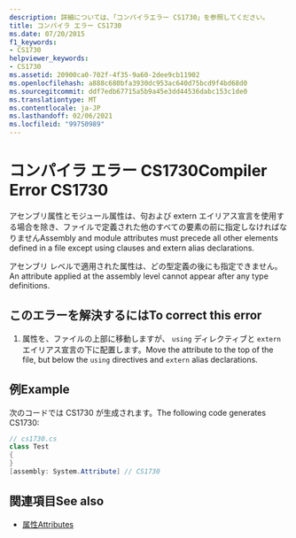 ```yaml
---
description: 詳細については、「コンパイラエラー CS1730」を参照してください。
title: コンパイラ エラー CS1730
ms.date: 07/20/2015
f1_keywords:
- CS1730
helpviewer_keywords:
- CS1730
ms.assetid: 20900ca0-702f-4f35-9a60-2dee9cb11902
ms.openlocfilehash: a888c680bfa3930dc953ac640d75bcd9f4bd68d0
ms.sourcegitcommit: ddf7edb67715a5b9a45e3dd44536dabc153c1de0
ms.translationtype: MT
ms.contentlocale: ja-JP
ms.lasthandoff: 02/06/2021
ms.locfileid: "99750989"
---
```

# <a name="compiler-error-cs1730"></a><span data-ttu-id="b5cc1-103">コンパイラ エラー CS1730</span><span class="sxs-lookup"><span data-stu-id="b5cc1-103">Compiler Error CS1730</span></span>

<span data-ttu-id="b5cc1-104">アセンブリ属性とモジュール属性は、句および extern エイリアス宣言を使用する場合を除き、ファイルで定義された他のすべての要素の前に指定しなければなりません</span><span class="sxs-lookup"><span data-stu-id="b5cc1-104">Assembly and module attributes must precede all other elements defined in a file except using clauses and extern alias declarations.</span></span>  
  
 <span data-ttu-id="b5cc1-105">アセンブリ レベルで適用された属性は、どの型定義の後にも指定できません。</span><span class="sxs-lookup"><span data-stu-id="b5cc1-105">An attribute applied at the assembly level cannot appear after any type definitions.</span></span>  
  
## <a name="to-correct-this-error"></a><span data-ttu-id="b5cc1-106">このエラーを解決するには</span><span class="sxs-lookup"><span data-stu-id="b5cc1-106">To correct this error</span></span>  
  
1. <span data-ttu-id="b5cc1-107">属性を、ファイルの上部に移動しますが、 `using` ディレクティブと `extern` エイリアス宣言の下に配置します。</span><span class="sxs-lookup"><span data-stu-id="b5cc1-107">Move the attribute to the top of the file, but below the `using` directives and `extern` alias declarations.</span></span>  
  
## <a name="example"></a><span data-ttu-id="b5cc1-108">例</span><span class="sxs-lookup"><span data-stu-id="b5cc1-108">Example</span></span>  

 <span data-ttu-id="b5cc1-109">次のコードでは CS1730 が生成されます。</span><span class="sxs-lookup"><span data-stu-id="b5cc1-109">The following code generates CS1730:</span></span>  
  
```csharp  
// cs1730.cs  
class Test  
{  
}  
[assembly: System.Attribute] // CS1730  
```  
  
## <a name="see-also"></a><span data-ttu-id="b5cc1-110">関連項目</span><span class="sxs-lookup"><span data-stu-id="b5cc1-110">See also</span></span>

- [<span data-ttu-id="b5cc1-111">属性</span><span class="sxs-lookup"><span data-stu-id="b5cc1-111">Attributes</span></span>](../programming-guide/concepts/attributes/index.md)
